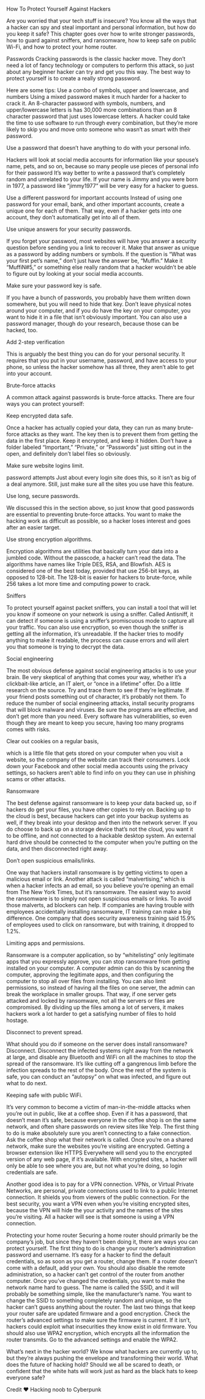 How To Protect Yourself Against Hackers

Are you worried that your tech stuff is
insecure? You know all the ways that a
hacker can spy and steal important and
personal information, but how do you
keep it safe? This chapter goes over how to write stronger passwords, how to guard against sniffers, and ransomware, how to keep safe on public Wi-Fi, and
how to protect your home router.

Passwords
Cracking passwords is the classic
hacker move. They don’t need a lot of
fancy technology or computers to
perform this attack, so just about any
beginner hacker can try and get you this
way. The best way to protect yourself is
to create a really strong password. 

Here are some tips:
Use a combo of symbols, upper
and lowercase, and numbers
Using a mixed password makes it
much harder for a hacker to crack it.
An 8-character password with
symbols, numbers, and
upper/lowercase letters is has 30,000
more combinations than an 8
character password that just uses
lowercase letters. A hacker could
take the time to use software to run
through every combination, but
they’re more likely to skip you and
move onto someone who wasn’t as
smart with their password.

Use a password that doesn’t have
anything to do with your personal
info.

Hackers will look at social media
accounts for information like your
spouse’s name, pets, and so on,
because so many people use pieces
of personal info for their password
It’s way better to write a password
that’s completely random and
unrelated to your life. If your name is
Jimmy and you were born in 1977, a
password like “jimmy1977” will be
very easy for a hacker to guess.

Use a different password for
important accounts
Instead of using one password for
your email, bank, and other important
accounts, create a unique one for
each of them. That way, even if a
hacker gets into one account, they
don’t automatically get into all of them.

Use unique answers for your
security passwords.

If you forget your password, most
websites will have you answer a
security question before sending you
a link to recover it. Make that answer
as unique as a password by adding
numbers or symbols. If the question is
“What was your first pet’s name,”
don’t just have the answer be,
“Muffin.” Make it “MuffiN#5,” or
something else really random that a
hacker wouldn’t be able to figure out
by looking at your social media accounts.

Make sure your password key is
safe.

If you have a bunch of passwords,
you probably have them written down
somewhere, but you will need to hide
that key. Don’t leave physical notes
around your computer, and if you do
have the key on your computer, you
want to hide it in a file that isn’t
obviously important. You can also
use a password manager, though do
your research, because those can be
hacked, too.

Add 2-step verification

This is arguably the best thing you
can do for your personal security. It
requires that you put in your
username, password, and have
access to your phone, so unless the
hacker somehow has all three, they
aren’t able to get into your account.

Brute-force attacks

A common attack against passwords is
brute-force attacks. There are four ways
you can protect yourself:

Keep encrypted data safe.

Once a hacker has actually copied
your data, they can run as many brute-
force attacks as they want. The key
then is to prevent them from getting
the data in the first place. Keep it
encrypted, and keep it hidden. Don’t
have a folder labeled “Important,”
“Private,” or “Passwords” just sitting
out in the open, and definitely don’t
label files so obviously.

Make sure website logins limit.

password attempts
Just about every login site does this,
so it isn’t as big of a deal anymore.
Still, just make sure all the sites you
use have this feature.

Use long, secure passwords.

We discussed this in the section
above, so just know that good
passwords are essential to preventing
brute-force attacks. You want to make
the hacking work as difficult as
possible, so a hacker loses interest
and goes after an easier target.

Use strong encryption algorithms.

Encryption algorithms are utilities
that basically turn your data into a
jumbled code. Without the passcode,
a hacker can’t read the data. The
algorithms have names like Triple
DES, RSA, and Blowfish. AES is
considered one of the best today,
provided that use 256-bit keys, as
opposed to 128-bit. The 128-bit is
easier for hackers to brute-force,
while 256 takes a lot more time and
computing power to crack.

Sniffers

To protect yourself against packet
sniffers, you can install a tool that will
let you know if someone on your
network is using a sniffer. Called
Antisniff, it can detect if someone is
using a sniffer’s promiscuous mode to
capture all your traffic. You can also use
encryption, so even though the sniffer is
getting all the information, it’s
unreadable. If the hacker tries to modify
anything to make it readable, the process
can cause errors and will alert you that
someone is trying to decrypt the data.

Social engineering

The most obvious defense against social
engineering attacks is to use your brain.
Be very skeptical of anything that comes
your way, whether it’s a clickbait-like
article, an IT alert, or “once in a
lifetime” offer. Do a little research on
the source. Try and trace them to see if
they’re legitimate. If your friend posts
something out of character, it’s probably
not them.
To reduce the number of social
engineering attacks, install security
programs that will block malware and
viruses. Be sure the programs are
effective, and don’t get more than you
need. Every software has
vulnerabilities, so even though they are
meant to keep you secure, having too
many programs comes with risks.

Clear out cookies on a regular basis,

which is a little file that gets stored on
your computer when you visit a website,
so the company of the website can track
their consumers. Lock down your
Facebook and other social media
accounts using the privacy settings, so
hackers aren’t able to find info on you
they can use in phishing scams or other
attacks.

Ransomware

The best defense against ransomware is
to keep your data backed up, so if
hackers do get your files, you have other
copies to rely on. Backing up to the
cloud is best, because hackers can get
into your backup systems as well, if they
break into your desktop and then into the
network server. If you do choose to back
up on a storage device that’s not the
cloud, you want it to be offline, and not
connected to a hackable desktop system.
An external hard drive should be
connected to the computer when you’re
putting on the data, and then
disconnected right away.

Don’t open suspicious
emails/links.

One way that hackers install
ransomware is by getting victims to
open a malicious email or link.
Another attack is called
“malvertising,” which is when a
hacker infects an ad email, so you
believe you’re opening an email from
The New York Times, but it’s
ransomware. The easiest way to
avoid the ransomware is to simply
not open suspicious emails or links.
To avoid those malverts, ad blockers
can help. If companies are having
trouble with employees accidentally
installing ransomware, IT training
can make a big difference. One
company that does security
awareness training said 15.9% of
employees used to click on
ransomware, but with training, it
dropped to 1.2%.

Limiting apps and permissions.

Ransomware is a computer
application, so by “whitelisting” only
legitimate apps that you expressly
approve, you can stop ransomware
from getting installed on your
computer. A computer admin can do
this by scanning the computer,
approving the legitimate apps, and
then configuring the computer to stop
all over files from installing.
You can also limit permissions, so
instead of having all the files on one
server, the admin can break the
workplace in smaller groups. That
way, if one server gets attacked and
locked by ransomware, not all the
servers or files are compromised. By
dividing up the files among a lot of
servers, it makes hackers work a lot
harder to get a satisfying number of
files to hold hostage.

Disconnect to prevent spread.

What should you do if someone on
the server does install ransomware?
Disconnect. Disconnect the infected
systems right away from the network
at large, and disable any Bluetooth
and WiFi on all the machines to stop
the spread of the ransomware. It’s
like cutting off a gangrenous limb
before the infection spreads to the
rest of the body. Once the rest of the
system is safe, you can conduct an
“autopsy” on what was infected, and
figure out what to do next.

Keeping safe with public WiFi.

It’s very common to become a victim of
man-in-the-middle attacks when you’re
out in public, like at a coffee shop. Even
if it has a password, that doesn’t mean
it’s safe, because everyone in the coffee
shop is on the same network, and 
often share passwords on review sites
like Yelp. The first thing to do is make
absolutely sure you aren’t connecting to
a fake connection. Ask the coffee shop
what their network is called.
Once you’re on a shared network, make
sure the websites you’re visiting are
encrypted. Getting a browser extension
like HTTPS Everywhere will send you
to the encrypted version of any web
page, if it’s available. With encrypted
sites, a hacker will only be able to see
where you are, but not what you’re
doing, so login credentials are safe.

Another good idea is to pay for a VPN
connection. VPNs, or Virtual Private
Networks, are personal, private
connections used to link to a public
Internet connection. It shields you from
viewers of the public connection. For
the best security, you want a VPN even
when you’re visiting encrypted sites,
because the VPN will hide the your
activity and the names of the sites you’re
visiting. All a hacker will see is that
someone is using a VPN connection.

Protecting your home router
Securing a home router should primarily
be the company’s job, but since they
haven’t been doing it, there are ways you can protect yourself. The first thing to do
is change your router’s administration
password and username. It’s easy for a
hacker to find the default credentials, so
as soon as you get a router, change them.
If a router doesn’t come with a default,
add your own. You should also disable
the remote administration, so a hacker
can’t get control of the router from
another computer.
Once you’ve changed the credentials,
you want to make the network name hard
to guess. The name is called the SSID,
and it will probably be something
simple, like the manufacturer’s name.
You want to change the SSID to
something completely random and
unique, so the hacker can’t guess
anything about the router.
The last two things that keep your router safe are updated firmware and a good encryption. Check the router’s advanced
settings to make sure the firmware is
current. If it isn’t, hackers could exploit
what insecurities they know exist in old
firmware. You should also use WPA2
encryption, which encrypts all the
information the router transmits. Go to
the advanced settings and enable the
WPA2.

What’s next in the hacker world?
We know what hackers are currently up
to, but they’re always pushing the
envelope and transforming their world.
What does the future of hacking hold?
Should we all be scared to death, or
confident that the white hats will work
just as hard as the black hats to keep
everyone safe?

Credit ❤️
Hacking 
noob to Cyberpunk 


